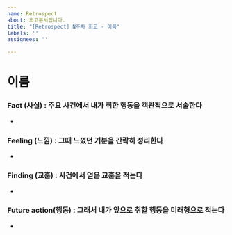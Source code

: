 ```yaml
---
name: Retrospect
about: 회고문서입니다.
title: "[Retrospect] N주차 회고 - 이름"
labels: ''
assignees: ''

---
```


# 이름

### Fact (사실) : 주요 사건에서 내가 취한 행동을 객관적으로 서술한다
- 

### Feeling (느낌) : 그때 느꼈던 기분을 간략히 정리한다
- 

### Finding (교훈) : 사건에서 얻은 교훈을 적는다  
- 

### Future action(행동) : 그래서 내가 앞으로 취할 행동을 미래형으로 적는다  
-
